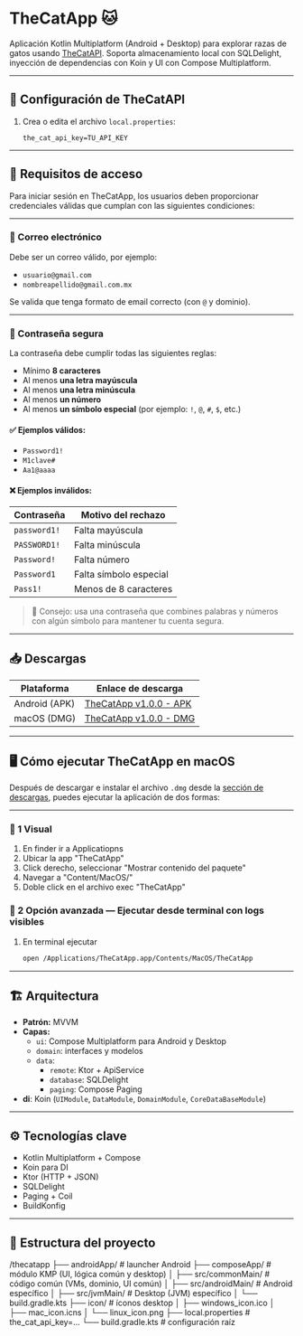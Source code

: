 # TheCatApp 🐱

Aplicación Kotlin Multiplatform (Android + Desktop) para explorar razas de gatos usando [TheCatAPI](https://thecatapi.com/). Soporta almacenamiento local con SQLDelight, inyección de dependencias con Koin y UI con Compose Multiplatform.

---

## 🔑 Configuración de TheCatAPI

1. Crea o edita el archivo `local.properties`:
   ```properties
   the_cat_api_key=TU_API_KEY
   
---

## 🔐 Requisitos de acceso

Para iniciar sesión en TheCatApp, los usuarios deben proporcionar credenciales válidas que cumplan con las siguientes condiciones:

---

### 📧 Correo electrónico

Debe ser un correo válido, por ejemplo:

- `usuario@gmail.com`
- `nombreapellido@gmail.com.mx`

Se valida que tenga formato de email correcto (con `@` y dominio).

---

### 🔑 Contraseña segura

La contraseña debe cumplir todas las siguientes reglas:

- Mínimo **8 caracteres**
- Al menos **una letra mayúscula**
- Al menos **una letra minúscula**
- Al menos **un número**
- Al menos **un símbolo especial** (por ejemplo: `!`, `@`, `#`, `$`, etc.)

#### ✅ Ejemplos válidos:

- `Password1!`
- `M1clave#`
- `Aa1@aaaa`

#### ❌ Ejemplos inválidos:

| Contraseña     | Motivo del rechazo                |
|----------------|-----------------------------------|
| `password1!`   | Falta mayúscula                   |
| `PASSWORD1!`   | Falta minúscula                   |
| `Password!`    | Falta número                      |
| `Password1`    | Falta símbolo especial            |
| `Pass1!`       | Menos de 8 caracteres             |

> 🧠 Consejo: usa una contraseña que combines palabras y números con algún símbolo para mantener tu cuenta segura.

---
## 📥 Descargas

| Plataforma      | Enlace de descarga                                                                                             |
|-----------------|----------------------------------------------------------------------------------------------------------------|
| Android (APK)   | [TheCatApp v1.0.0 - APK](https://github.com/luismikg/TheApiCat/releases/download/executablesV1/TheCatApp.apk)  |
| macOS (DMG)     | [TheCatApp v1.0.0 - DMG](https://github.com/luismikg/TheApiCat/releases/download/executablesV1/mac.zip)        |

---

## 🖥 Cómo ejecutar TheCatApp en macOS

Después de descargar e instalar el archivo `.dmg` desde la [sección de descargas](https://github.com/luismikg/TheApiCat/releases/download/v1.0.0/TheCatApp.app), puedes ejecutar la aplicación de dos formas:

---

### 🔧 1 Visual 

1. En finder ir a Applicatiopns
2. Ubicar la app "TheCatApp"
3. Click derecho, seleccionar "Mostrar contenido del paquete"
4. Navegar a "Content/MacOS/"
5. Doble click en el archivo exec "TheCatApp"

### 🔧 2 Opción avanzada — Ejecutar desde terminal con logs visibles

1. En terminal ejecutar
   ```bash
   open /Applications/TheCatApp.app/Contents/MacOS/TheCatApp

---

## 🏗 Arquitectura

- **Patrón:** MVVM
- **Capas:**
  - `ui`: Compose Multiplatform para Android y Desktop
  - `domain`: interfaces y modelos
  - `data`:
    - `remote`: Ktor + ApiService
    - `database`: SQLDelight
    - `paging`: Compose Paging
- **di**: Koin (`UIModule`, `DataModule`, `DomainModule`, `CoreDataBaseModule`)

---

## ⚙️ Tecnologías clave

- Kotlin Multiplatform + Compose
- Koin para DI
- Ktor (HTTP + JSON)
- SQLDelight
- Paging + Coil
- BuildKonfig

---

## 📁 Estructura del proyecto

/thecatapp
├── androidApp/                    # launcher Android
├── composeApp/                    # módulo KMP (UI, lógica común y desktop)
│   ├── src/commonMain/            # código común (VMs, dominio, UI común)
│   ├── src/androidMain/           # Android específico
│   ├── src/jvmMain/               # Desktop (JVM) específico
│   └── build.gradle.kts
├── icon/                          # íconos desktop
│   ├── windows_icon.ico
│   ├── mac_icon.icns
│   └── linux_icon.png
├── local.properties               # the_cat_api_key=...
└── build.gradle.kts               # configuración raíz

